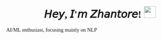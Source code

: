 <h1 align="center" style="font-family:verdana;"> 𝘏𝘦𝘺, 𝘐'𝘮 𝘡𝘩𝘢𝘯𝘵𝘰𝘳𝘦!
<img src="https://github.com/blackcater/blackcater/raw/main/images/Hi.gif" height="32"/>
</h1>
<p style="font-family:verdana;size:16"> 
  AI/ML enthusiast, focusing mainly on NLP
</p>

<!---[![KnlnKS's LeetCode stats](https://leetcode-stats-six.vercel.app/api?username=galymzhantore17&theme=dark)](https://github.com/galymzhantore17/leetcode-stats)>
